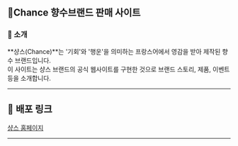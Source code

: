 
## 🌼Chance 향수브랜드 판매 사이트


### 🌟 소개
**샹스(Chance)**는 '기회'와 '행운'을 의미하는 프랑스어에서 영감을 받아 제작된 향수 브랜드입니다.  
이 사이트는 샹스 브랜드의 공식 웹사이트를 구현한 것으로 브랜드 스토리, 제품, 이벤트 등을 소개합니다.

---

## 🔗 배포 링크
[샹스 홈페이지](https://github.com/yerim-oot/Chance.git)

---

 
